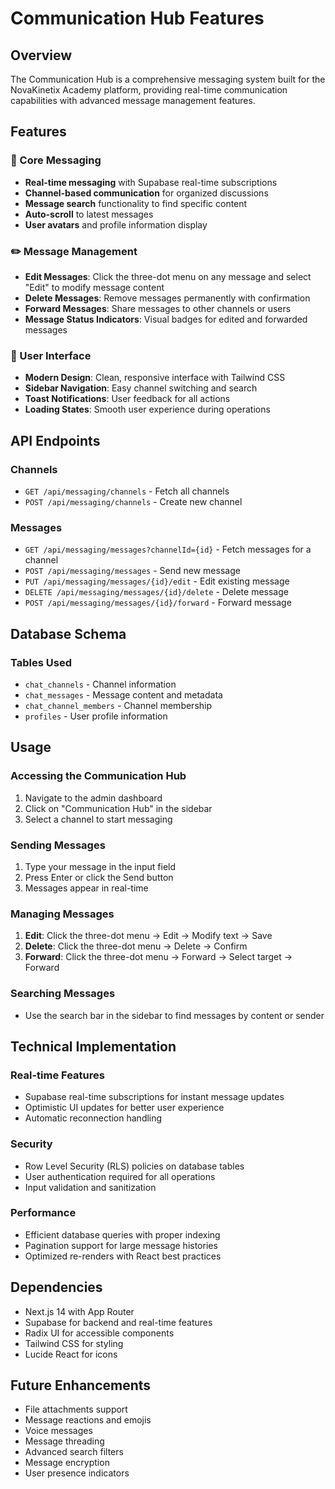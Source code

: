 # Communication Hub Features

## Overview
The Communication Hub is a comprehensive messaging system built for the NovaKinetix Academy platform, providing real-time communication capabilities with advanced message management features.

## Features

### 🚀 Core Messaging
- **Real-time messaging** with Supabase real-time subscriptions
- **Channel-based communication** for organized discussions
- **Message search** functionality to find specific content
- **Auto-scroll** to latest messages
- **User avatars** and profile information display

### ✏️ Message Management
- **Edit Messages**: Click the three-dot menu on any message and select "Edit" to modify message content
- **Delete Messages**: Remove messages permanently with confirmation
- **Forward Messages**: Share messages to other channels or users
- **Message Status Indicators**: Visual badges for edited and forwarded messages

### 🎨 User Interface
- **Modern Design**: Clean, responsive interface with Tailwind CSS
- **Sidebar Navigation**: Easy channel switching and search
- **Toast Notifications**: User feedback for all actions
- **Loading States**: Smooth user experience during operations

## API Endpoints

### Channels
- `GET /api/messaging/channels` - Fetch all channels
- `POST /api/messaging/channels` - Create new channel

### Messages
- `GET /api/messaging/messages?channelId={id}` - Fetch messages for a channel
- `POST /api/messaging/messages` - Send new message
- `PUT /api/messaging/messages/{id}/edit` - Edit existing message
- `DELETE /api/messaging/messages/{id}/delete` - Delete message
- `POST /api/messaging/messages/{id}/forward` - Forward message

## Database Schema

### Tables Used
- `chat_channels` - Channel information
- `chat_messages` - Message content and metadata
- `chat_channel_members` - Channel membership
- `profiles` - User profile information

## Usage

### Accessing the Communication Hub
1. Navigate to the admin dashboard
2. Click on "Communication Hub" in the sidebar
3. Select a channel to start messaging

### Sending Messages
1. Type your message in the input field
2. Press Enter or click the Send button
3. Messages appear in real-time

### Managing Messages
1. **Edit**: Click the three-dot menu → Edit → Modify text → Save
2. **Delete**: Click the three-dot menu → Delete → Confirm
3. **Forward**: Click the three-dot menu → Forward → Select target → Forward

### Searching Messages
- Use the search bar in the sidebar to find messages by content or sender

## Technical Implementation

### Real-time Features
- Supabase real-time subscriptions for instant message updates
- Optimistic UI updates for better user experience
- Automatic reconnection handling

### Security
- Row Level Security (RLS) policies on database tables
- User authentication required for all operations
- Input validation and sanitization

### Performance
- Efficient database queries with proper indexing
- Pagination support for large message histories
- Optimized re-renders with React best practices

## Dependencies
- Next.js 14 with App Router
- Supabase for backend and real-time features
- Radix UI for accessible components
- Tailwind CSS for styling
- Lucide React for icons

## Future Enhancements
- File attachments support
- Message reactions and emojis
- Voice messages
- Message threading
- Advanced search filters
- Message encryption
- User presence indicators 